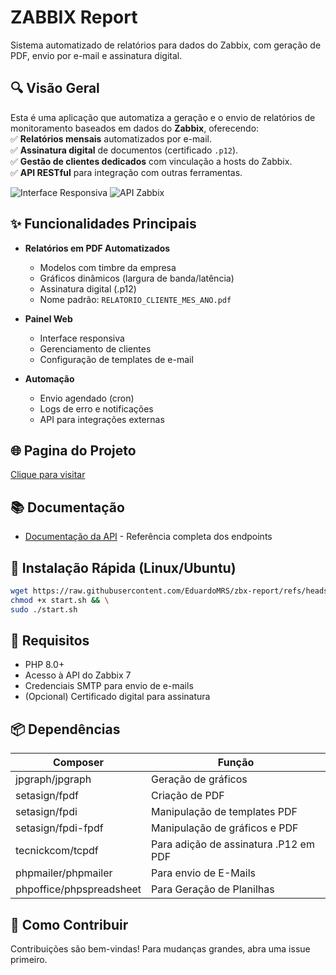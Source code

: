 # ZABBIX Report

Sistema automatizado de relatórios para dados do Zabbix, com geração de PDF, envio por e-mail e assinatura digital.
## **🔍 Visão Geral**

Esta é uma aplicação que automatiza a geração e o envio de relatórios de monitoramento baseados em dados do **Zabbix**, oferecendo:  
✅ **Relatórios mensais** automatizados por e-mail.  
✅ **Assinatura digital** de documentos (certificado `.p12`).  
✅ **Gestão de clientes dedicados** com vinculação a hosts do Zabbix.  
✅ **API RESTful** para integração com outras ferramentas.

![Interface Responsiva](https://img.shields.io/badge/Responsivo-Sim-green) 
![API Zabbix](https://img.shields.io/badge/API%20Zabbix-v7-blue)


## ✨ Funcionalidades Principais

- **Relatórios em PDF Automatizados**
  - Modelos com timbre da empresa
  - Gráficos dinâmicos (largura de banda/latência)
  - Assinatura digital (.p12)
  - Nome padrão: `RELATORIO_CLIENTE_MES_ANO.pdf`

- **Painel Web**
  - Interface responsiva
  - Gerenciamento de clientes
  - Configuração de templates de e-mail

- **Automação**
  - Envio agendado (cron)
  - Logs de erro e notificações
  - API para integrações externas

## 🌐 Pagina do Projeto
[Clique para visitar](https://deveduardomrs.pro/projetos/zbx-report/)

## 📚 Documentação

- [Documentação da API](guide_api.md) - Referência completa dos endpoints

## 🚀 Instalação Rápida (Linux/Ubuntu)

```bash
wget https://raw.githubusercontent.com/EduardoMRS/zbx-report/refs/heads/main/setup/start.sh && \
chmod +x start.sh && \
sudo ./start.sh
```

## 🔧 Requisitos
- PHP 8.0+
- Acesso à API do Zabbix 7
- Credenciais SMTP para envio de e-mails
- (Opcional) Certificado digital para assinatura

## 📦 Dependências
|Composer|Função|
|--|--|
|jpgraph/jpgraph|Geração de gráficos|
|setasign/fpdf|Criação de PDF|
|setasign/fpdi|Manipulação de templates PDF|
|setasign/fpdi-fpdf|Manipulação de gráficos e PDF|
|tecnickcom/tcpdf|Para adição de assinatura .P12 em PDF|
|phpmailer/phpmailer|Para envio de E-Mails|
|phpoffice/phpspreadsheet|Para Geração de Planilhas|

## 🤝 Como Contribuir
Contribuições são bem-vindas! Para mudanças grandes, abra uma issue primeiro.
